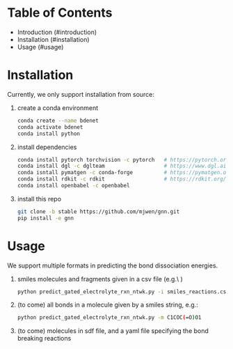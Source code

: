 # Table of Contents
- Introduction (#introduction)
- Installation (#installation)
- Usage (#usage)

<a name="installation"></a>
# Installation

Currently, we only support installation from source:

1. create a conda environment 
    ```bash
    conda create --name bdenet
    conda activate bdenet 
    conda install python
    ```

2. install dependencies
    ```bash
    conda install pytorch torchvision -c pytorch   # https://pytorch.org
    conda install dgl -c dglteam                   # https://www.dgl.ai/pages/start.html
    conda isntall pymatgen -c conda-forge          # https://pymatgen.org/installation.html
    conda install rdkit -c rdkit                   # https://rdkit.org/docs/Install.html
    conda install openbabel -c openbabel
    ```
   
3. install this repo
    ```bash
    git clone -b stable https://github.com/mjwen/gnn.git   
    pip install -e gnn 
    ```

<a name="usage"></a>
# Usage

We support multiple formats in predicting the bond dissociation energies. 

1. smiles molecules and fragments given in a csv file (e.g.\ )
    ```bash
    python predict_gated_electrolyte_rxn_ntwk.py -i smiles_reactions.csv -o results.csv 
    ```

2. (to come) all bonds in a molecule given by a smiles string, e.g.:
    ```bash
    python predict_gated_electrolyte_rxn_ntwk.py -m C1COC(=O)O1  
    ```
3. (to come) molecules in sdf file, and a yaml file specifying the bond breaking reactions
